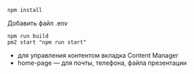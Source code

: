 ```
npm install
```
Добавить файл .env

```
npm run build
pm2 start "npm run start"
```
- для управления контентом вкладка Content Manager
- home-page — для почты, телефона, файла презентации
